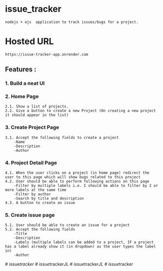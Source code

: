 # issue_tracker
    nodejs + ejs  application to track issues/bugs for a project.
  
# Hosted URL
    https://issue-tracker-app.onrender.com
      
## Features :

### 1. Build a neat UI
### 2. Home Page
    2.1. Show a list of projects.
    2.2. Give a button to create a new Project (On creating a new project it should appear in the list)
### 3. Create Project Page
    3.1. Accept the following fields to create a project
        -Name
        -Description
        -Author
### 4. Project Detail Page
    4.1. When the user clicks on a project (in home page) redirect the user to this page which will show bugs related to this project
    4.2. User should be able to perform following actions on this page
        -Filter by multiple labels i.e. I should be able to filter by 2 or more labels at the same time
        -Filter by author
        -Search by title and description
    4.3. A button to create an issue
### 5. Create issue page
    5.1. User should be able to create an issue for a project
    5.2. Accept the following fields
        -Title
        -Description
        -Labels (multiple labels can be added to a project, IF a project has a label already show it (in dropdown) as the user types the label in)
        -Author
#   i s s u e _ t r a c k e r  
 #   i s s u e _ t r a c k e r _ J L  
 #   i s s u e _ t r a c k e r _ J L  
 #   i s s u e _ t r a c k e r  
 